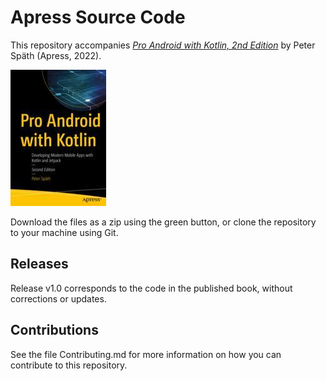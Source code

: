 # Apress Source Code

This repository accompanies [*Pro Android with Kotlin, 2nd Edition*](https://link.springer.com/book/10.1007/978-1-4842-8745-3) by Peter Späth (Apress, 2022).

[comment]: #cover
![Cover image](978-1-4842-8744-6.jpg)

Download the files as a zip using the green button, or clone the repository to your machine using Git.

## Releases

Release v1.0 corresponds to the code in the published book, without corrections or updates.

## Contributions

See the file Contributing.md for more information on how you can contribute to this repository.